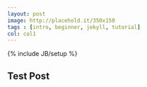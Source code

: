 ```yaml
---
layout: post
image: http://placehold.it/350x150
tags : [intro, beginner, jekyll, tutorial]
col: col1
---
```

{% include JB/setup %}

## Test Post
